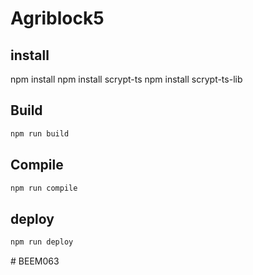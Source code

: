 # Agriblock5

## install
npm install
npm install scrypt-ts
npm install scrypt-ts-lib
## Build

```sh
npm run build
```

## Compile

```sh
npm run compile
```

## deploy

```sh
npm run deploy
```
#   B E E M 0 6 3  
 